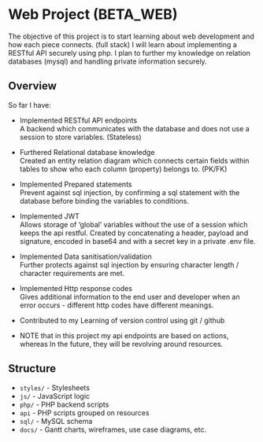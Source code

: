 # Web Project (BETA_WEB)

The objective of this project is to start learning about web development and how each piece connects. (full stack) I will learn about implementing a RESTful API securely using php. I plan to further my knowledge on relation databases (mysql) and handling private information securely. 

## Overview

So far I have:

- Implemented RESTful API endpoints   <br>
A backend which communicates with the database and does not use a session to store variables. (Stateless)

- Furthered Relational database knowledge  <br>
Created an entity relation diagram which connects certain fields within tables to show who each column (property) belongs to. (PK/FK)

- Implemented Prepared statements   <br>
Prevent against sql injection, by confirming a sql statement with the database before binding the variables to conditions.

- Implemented JWT  <br>
Allows storage of ‘global’ variables without the use of a session which keeps the api restful. Created by concatenating a header, payload and signature, encoded in base64 and with a secret key in a private .env file.


- Implemented Data sanitisation/validation  <br>
Further protects against sql injection by ensuring character length / character requirements are met. 


- Implemented Http response codes   <br>
Gives additional information to the end user and developer when an error occurs - different http codes have different meanings.

- Contributed to my Learning of version control using git / github

- NOTE that in this project my api endpoints are based on actions, whereas In the future, they will be revolving around resources.


## Structure

- `styles/` - Stylesheets
- `js/` - JavaScript logic
- `php/` - PHP backend scripts
- `api` - PHP scripts grouped on resources
- `sql/` - MySQL schema
- `docs/` - Gantt charts, wireframes, use case diagrams, etc.
